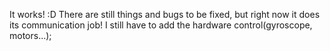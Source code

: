 It works! :D
There are still things and bugs to be fixed, but right now it does its communication job!
I still have to add the hardware control(gyroscope, motors...);
